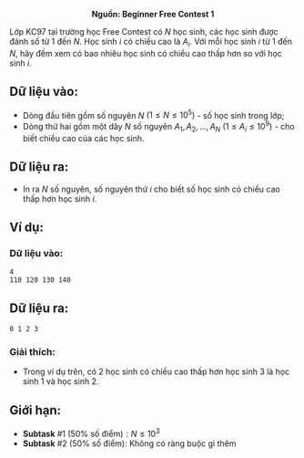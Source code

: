**<center>Nguồn: Beginner Free Contest 1</center>**

Lớp KC97 tại trường học Free Contest có $N$ học sinh, các học sinh được đánh số từ $1$ đến $N$. Học sinh $i$ có chiều cao là $A_i$. Với mỗi học sinh $i$ từ $1$ đến $N$, hãy đếm xem có bao nhiêu học sinh có chiều cao thấp hơn so với học sinh $i$.

## Dữ liệu vào:
- Dòng đầu tiên gồm số nguyên $N$ $(1 ≤ N ≤ 10^5)$ - số học sinh trong lớp;
- Dòng thứ hai gồm một dãy $N$ số nguyên $A_1, A_2, ..., A_N$ $(1 ≤ A_i ≤ 10^9)$ - cho biết chiều cao của các học sinh.

## Dữ liệu ra:
- In ra $N$ số nguyên, số nguyên thứ $i$ cho biết số học sinh có chiều cao thấp hơn học sinh $i$.

## Ví dụ:
### Dữ liệu vào:
```
4
110 120 130 140
```

## Dữ liệu ra:
```
0 1 2 3
```

### Giải thích:
- Trong ví dụ trên, có $2$ học sinh có chiều cao thấp hơn học sinh $3$ là học sinh $1$ và học
sinh $2$.

## Giới hạn:
- **Subtask** $\#1$ $(50\%\text{ số điểm}): N ≤ 10^3$
- **Subtask** $\#2$ $(50\%\text{ số điểm}):$ Không có ràng buộc gì thêm
